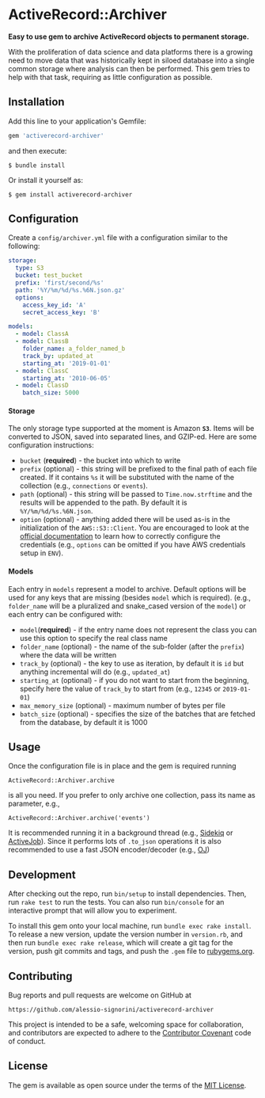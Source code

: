 # ActiveRecord::Archiver

**Easy to use gem to archive ActiveRecord objects to permanent storage.**

With the proliferation of data science and data platforms there is a growing
need to move data that was historically kept in siloed database into a single
common storage where analysis can then be performed. This gem tries to help
with that task, requiring as little configuration as possible.


## Installation

Add this line to your application's Gemfile:

```ruby
gem 'activerecord-archiver'
```

and then execute:

    $ bundle install

Or install it yourself as:

    $ gem install activerecord-archiver

## Configuration

Create a `config/archiver.yml` file with a configuration similar to the
following:
```yaml
storage:
  type: S3
  bucket: test_bucket
  prefix: 'first/second/%s'
  path: '%Y/%m/%d/%s.%6N.json.gz'
  options:
    access_key_id: 'A'
    secret_access_key: 'B'

models:
  - model: ClassA
  - model: ClassB
    folder_name: a_folder_named_b
    track_by: updated_at
    starting_at: '2019-01-01'
  - model: ClassC
    starting_at: '2010-06-05'
  - model: ClassD
    batch_size: 5000
```

#### Storage
The only storage type supported at the moment is Amazon **`S3`**. Items will be
converted to JSON, saved into separated lines, and GZIP-ed. Here are some
configuration instructions:
* `bucket` (**required**) - the bucket into which to write
* `prefix` (optional) - this string will be prefixed to the final path of each
  file created. If it contains `%s` it will be substituted with the name of
  the collection (e.g., `connections` or `events`).
* `path` (optional) - this string will be passed to `Time.now.strftime` and the
  results will be appended to the path. By default it is `%Y/%m/%d/%s.%6N.json`.
* `option` (optional) - anything added there will be used as-is in the
initialization of the `AWS::S3::Client`. You are encouraged to look at the
[official documentation](https://docs.aws.amazon.com/sdk-for-ruby/v3/api/Aws/S3/Client.html#initialize-instance_method)
to learn how to correctly configure the credentials (e.g., `options` can be
omitted if you have AWS credentials setup in `ENV`).

#### Models
Each entry in `models` represent a model to archive. Default options will be used for
any keys that are missing (besides `model` which is required).
(e.g., `folder_name` will be a pluralized and snake_cased version of the `model`) or each entry can be configured with:
* `model`(**required**) - if the entry name does not represent the class you can use this
  option to specify the real class name
* `folder_name` (optional) - the name of the sub-folder (after the `prefix`) where the data
  will be written
* `track_by` (optional) - the key to use as iteration, by default it is `id` but anything
  incremental will do (e.g., `updated_at`)
* `starting_at` (optional) - if you do not want to start from the beginning, specify here
  the value of `track_by` to start from (e.g., `12345` or `2019-01-01`)
* `max_memory_size` (optional) - maximum number of bytes per file
* `batch_size` (optional) - specifies the size of the batches that are fetched from the database, by default it is 1000

## Usage

Once the configuration file is in place and the gem is required running

    ActiveRecord::Archiver.archive

is all you need. If you prefer to only archive one collection, pass its name
as parameter, e.g.,

    ActiveRecord::Archiver.archive('events')

It is recommended running it in a background thread (e.g.,
[Sidekiq](https://github.com/mperham/sidekiq) or
[ActiveJob](https://guides.rubyonrails.org/active_job_basics.html)). Since it
performs lots of `.to_json` operations it is also recommended to use a fast
JSON encoder/decoder (e.g., [OJ](https://github.com/ohler55/oj))

## Development

After checking out the repo, run `bin/setup` to install dependencies. Then,
run `rake test` to run the tests. You can also run `bin/console` for an
interactive prompt that will allow you to experiment.

To install this gem onto your local machine, run `bundle exec rake install`.
To release a new version, update the version number in `version.rb`, and then
run `bundle exec rake release`, which will create a git tag for the version,
push git commits and tags, and push the `.gem` file
to [rubygems.org](https://rubygems.org).

## Contributing

Bug reports and pull requests are welcome on GitHub at
```
https://github.com/alessio-signorini/activerecord-archiver
```
This project is intended to be a safe, welcoming space for collaboration, and
contributors are expected to adhere to the
[Contributor Covenant](http://contributor-covenant.org) code of conduct.

## License

The gem is available as open source under the terms of
the [MIT License](https://opensource.org/licenses/MIT).